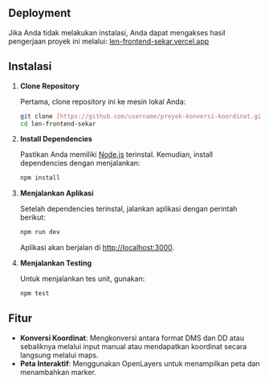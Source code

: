 ## Deployment
Jika Anda tidak melakukan instalasi, Anda dapat mengakses hasil pengerjaan proyek ini melalui: [len-frontend-sekar.vercel.app](https://len-frontend-sekar.vercel.app/)
 
## Instalasi

1. **Clone Repository**

   Pertama, clone repository ini ke mesin lokal Anda:
   ```bash
   git clone [https://github.com/username/proyek-konversi-koordinat.git](https://github.com/sekariaa/len-frontend-sekar.git)
   cd len-frontend-sekar
   ```

2. **Install Dependencies**

   Pastikan Anda memiliki [Node.js](https://nodejs.org/) terinstal. Kemudian, install dependencies dengan menjalankan:
   ```bash
   npm install
   ```

3. **Menjalankan Aplikasi**

   Setelah dependencies terinstal, jalankan aplikasi dengan perintah berikut:
   ```bash
   npm run dev
   ```
   Aplikasi akan berjalan di [http://localhost:3000](http://localhost:3000).

4. **Menjalankan Testing**

   Untuk menjalankan tes unit, gunakan:
   ```bash
   npm test
   ```

## Fitur

- **Konversi Koordinat**: Mengkonversi antara format DMS dan DD atau sebaliknya melalui input manual atau mendapatkan koordinat secara langsung melalui maps.
- **Peta Interaktif**: Menggunakan OpenLayers untuk menampilkan peta dan menambahkan marker.
